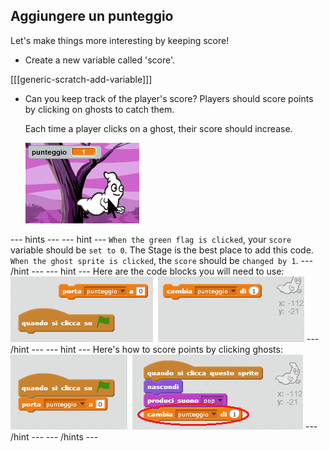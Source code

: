 ## Aggiungere un punteggio

Let's make things more interesting by keeping score!

+ Create a new variable called 'score'.

[[[generic-scratch-add-variable]]]

+ Can you keep track of the player's score? Players should score points by clicking on ghosts to catch them.
    
    Each time a player clicks on a ghost, their score should increase.
    
    ![Increasing score](images/ghost-score-test.png)

\--- hints \--- \--- hint \--- `When the green flag is clicked`, your `score` variable should be `set to 0`. The Stage is the best place to add this code. `When the ghost sprite is clicked`, the `score` should be `changed by 1`. \--- /hint \--- \--- hint \--- Here are the code blocks you will need to use: ![screenshot](images/ghost-score-blocks.png) \--- /hint \--- \--- hint \--- Here's how to score points by clicking ghosts: ![screenshot](images/ghost-score-code.png) \--- /hint \--- \--- /hints \---